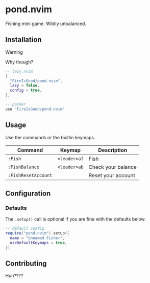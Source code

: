 # pond.nvim

Fishing mini game. Wildly unbalanced.

## Installation

> [!WARNING]
> Why though?

```lua
-- lazy.nvim
{
  "FireIsGood/pond.nvim",
  lazy = false,
  config = true,
},

-- packer
use "FireIsGood/pond.nvim"
```

## Usage

Use the commands or the builtin keymaps.

| Command             | Keymap       | Description        |
| ------------------- | ------------ | ------------------ |
| `:Fish`             | `<leader>af` | Fish               |
| `:FishBalance`      | `<leader>ab` | Check your balance |
| `:FishResetAccount` |              | Reset your account |

## Configuration

### Defaults

The `.setup()` call is optional if you are fine with the defaults below.

```lua
-- default config
require("pond-nvim").setup({
  name = "Unnamed Fisher",
  useDefaultKeymaps = true,
})
```

## Contributing

Huh????
